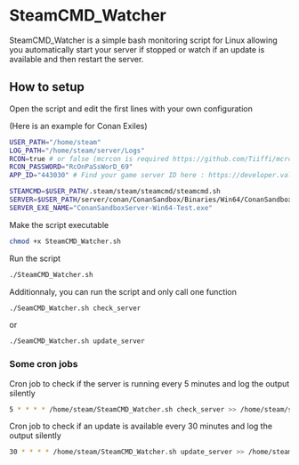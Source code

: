 # SteamCMD_Watcher

SteamCMD_Watcher is a simple bash monitoring script for Linux allowing you automatically start your server if stopped or watch if an update is available and then restart the server.

## How to setup

Open the script and edit the first lines with your own configuration

(Here is an example for Conan Exiles)

```bash
USER_PATH="/home/steam"
LOG_PATH="/home/steam/server/Logs"
RCON=true # or false (mcrcon is required https://github.com/Tiiffi/mcrcon)
RCON_PASSWORD="RcOnPaSsWorD_69"
APP_ID="443030" # Find your game server ID here : https://developer.valvesoftware.com/wiki/SteamCMD#Game_Servers

STEAMCMD=$USER_PATH/.steam/steam/steamcmd/steamcmd.sh
SERVER=$USER_PATH/server/conan/ConanSandbox/Binaries/Win64/ConanSandboxServer-Win64-Test.exe
SERVER_EXE_NAME="ConanSandboxServer-Win64-Test.exe"
```

Make the script executable

```bash
chmod +x SteamCMD_Watcher.sh
```

Run the script

```bash
./SteamCMD_Watcher.sh 
```

Additionnaly, you can run the script and only call one function

```bash
./SeamCMD_Watcher.sh check_server
```

or

```bash
./SeamCMD_Watcher.sh update_server
```

### Some cron jobs

Cron job to check if the server is running every 5 minutes and log the output silently

```bash
5 * * * * /home/steam/SteamCMD_Watcher.sh check_server >> /home/steam/server/Logs/SteamCMD_Watcher.log 2>&1
```

Cron job to check if an update is available every 30 minutes and log the output silently

```bash
30 * * * * /home/steam/SteamCMD_Watcher.sh update_server >> /home/steam/server/SteamCMD_Watcher.log 2>&1
```